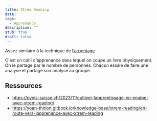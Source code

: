 ```yaml
---
title: Xtrem Reading
date: 
tags:
  - Apprenance
description: ""
stub: true
draft: false
---
```

Assez similaire à la technique de [l’arpentage](/glossaire/arpentage)

C'est un outil d‘apprenance dans lequel on coupe un livre physiquement.
On le partage par le nombre de personnes.
Chacun essaie de faire une analyse et partage son analyse au groupe.

## Ressources

- https://pyxis-suisse.ch/2023/11/cultiver-lapprentissage-en-equipe-avec-xtrem-reading/
- https://yoan-thirion.gitbook.io/knowledge-base/xtrem-reading/en-route-vers-lapprenance-avec-xtrem-reading